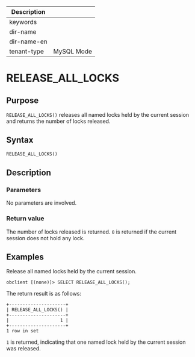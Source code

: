| Description   |                 |
|---------------|-----------------|
| keywords      |                 |
| dir-name      |                 |
| dir-name-en   |                 |
| tenant-type   | MySQL Mode      |

# RELEASE_ALL_LOCKS

## Purpose

`RELEASE_ALL_LOCKS()` releases all named locks held by the current session and returns the number of locks released. 

## Syntax

```sql
RELEASE_ALL_LOCKS()
```

## Description

### Parameters

No parameters are involved. 

### Return value

The number of locks released is returned. `0` is returned if the current session does not hold any lock. 

## Examples

Release all named locks held by the current session. 

```shell
obclient [(none)]> SELECT RELEASE_ALL_LOCKS();
```

The return result is as follows:

```shell
+---------------------+
| RELEASE_ALL_LOCKS() |
+---------------------+
|                   1 |
+---------------------+
1 row in set
```

`1` is returned, indicating that one named lock held by the current session was released. 
